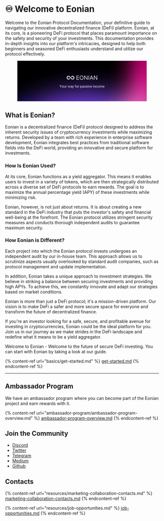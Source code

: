 # ♾ Welcome to Eonian

Welcome to the Eonian Protocol Documentation, your definitive guide to navigating our innovative decentralized finance (DeFi) platform. Eonian, at its core, is a pioneering DeFi protocol that places paramount importance on the safety and security of your investments. This documentation provides in-depth insights into our platform's intricacies, designed to help both beginners and seasoned DeFi enthusiasts understand and utilize our protocol effectively.

<div data-full-width="true">

<figure><img src=".gitbook/assets/Black Gradient Empower Your Future Facebook Post (Twitter Post) (1600 x 500 px) (4).jpg" alt=""><figcaption></figcaption></figure>

</div>

## What is Eonian?

Eonian is a decentralized finance (DeFi) protocol designed to address the inherent security issues of cryptocurrency investments while maximizing returns. Developed by a team with rich experience in enterprise software development, Eonian integrates best practices from traditional software fields into the DeFi world, providing an innovative and secure platform for investments.

### How Is Eonian Used? <a href="#how-is-stargate-used" id="how-is-stargate-used"></a>

At its core, Eonian functions as a yield aggregator. This means it enables users to invest in a variety of tokens, which are then strategically distributed across a diverse set of DeFi protocols to earn rewards. The goal is to maximize the annual percentage yield (APY) of these investments while minimizing risk.

Eonian, however, is not just about returns. It is about creating a new standard in the DeFi industry that puts the investor's safety and financial well-being at the forefront. The Eonian protocol utilizes stringent security measures and conducts thorough independent audits to guarantee maximum security.

### How Eonian is Different? <a href="#why-is-stargate-different" id="why-is-stargate-different"></a>

Each project into which the Eonian protocol invests undergoes an independent audit by our in-house team. This approach allows us to scrutinize aspects usually overlooked by standard audit companies, such as protocol management and update implementation.

In addition, Eonian takes a unique approach to investment strategies. We believe in striking a balance between securing investments and providing high APYs. To achieve this, we constantly innovate and adapt our strategies based on market conditions.

Eonian is more than just a DeFi protocol; it's a mission-driven platform. Our vision is to make DeFi a safer and more secure space for everyone and transform the future of decentralized finance.



If you're an investor looking for a safe, secure, and profitable avenue for investing in cryptocurrencies, Eonian could be the ideal platform for you. Join us in our journey as we make strides in the DeFi landscape and redefine what it means to be a yield aggregator.

Welcome to Eonian - Welcome to the future of secure DeFi investing. You can start with Eonian by taking a look at our guide.

{% content-ref url="basics/get-started.md" %}
[get-started.md](basics/get-started.md)
{% endcontent-ref %}

***

## Ambassador Program

We have an ambassador program where you can become part of the Eonian project and earn rewards with it.

{% content-ref url="ambassador-program/ambassador-program-overview.md" %}
[ambassador-program-overview.md](ambassador-program/ambassador-program-overview.md)
{% endcontent-ref %}

## **Join the Community**

* [Discord](https://discord.gg/8mcUPPYJmj)
* [Twitter](https://twitter.com/EonianFinance)
* [Telegram](https://t.me/+9yTj0kBHbMozMDAy)
* [Medium](https://medium.com/eonian-finance)
* [Github](https://github.com/eonian-core)

## Contacts

{% content-ref url="resources/marketing-collaboration-contacts.md" %}
[marketing-collaboration-contacts.md](resources/marketing-collaboration-contacts.md)
{% endcontent-ref %}

{% content-ref url="resources/job-opportunities.md" %}
[job-opportunities.md](resources/job-opportunities.md)
{% endcontent-ref %}


